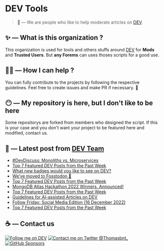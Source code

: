 # DEV Tools

> 🔧 — We are people who like to help moderate articles on [DEV](https://dev.to).

## ✨ — What is this organization ?

This organization is used for tools and others stuffs around [DEV](https://dev.to) for **Mods** and **Trusted Users**. But __any Forems__ can uses thoses scripts for a good use.


## 💪🏼 — How I can help ?

You can fully contribute to the projects by following the respective guidelines. Feel free to create issues and make PR if necessary. 🎉

## 😶 — My repository is here, but I don't like to be here

Some repositorys are forked from members who designed the script. If this is your case and you don't want your project to be featured here and modified, contact us.

## 📝 — Latest post from [DEV Team](https://dev.to/devteam)

<!-- BLOG-POST-LIST:START -->
- [#DevDiscuss: Monoliths vs. Microservices](https://dev.to/devteam/devdiscuss-monoliths-vs-microservices-5942)
- [Top 7 Featured DEV Posts from the Past Week](https://dev.to/devteam/top-7-featured-dev-posts-from-the-past-week-5epe)
- [What new badges would you like to see on DEV?](https://dev.to/devteam/what-new-badges-would-you-like-to-see-on-dev-35m5)
- [We’ve moved to Fosstodon 🦣](https://dev.to/devteam/weve-moved-to-fosstodon-53e1)
- [Top 7 Featured DEV Posts from the Past Week](https://dev.to/devteam/top-7-featured-dev-posts-from-the-past-week-57cb)
- [MongoDB Atlas Hackathon 2022 Winners, Announced!](https://dev.to/devteam/mongodb-atlas-hackathon-2022-winners-announced-iib)
- [Top 7 Featured DEV Posts from the Past Week](https://dev.to/devteam/top-7-featured-dev-posts-from-the-past-week-3mmg)
- [Guidelines for AI-assisted Articles on DEV](https://dev.to/devteam/guidelines-for-ai-assisted-articles-on-dev-17n6)
- [Follow Friday: Social Media Edition &lpar;16 December 2022&rpar;](https://dev.to/devteam/follow-friday-social-media-edition-16-december-2022-5aho)
- [Top 7 Featured DEV Posts from the Past Week](https://dev.to/devteam/top-7-featured-dev-posts-from-the-past-week-99g)
<!-- BLOG-POST-LIST:END -->


## ☕ — Contact us

[![Follow me on DEV](https://img.shields.io/badge/dev.to-%2308090A.svg?&style=for-the-badge&logo=dev.to&logoColor=white&alt=devto)](https://dev.to/thomasbnt)
[![Contact me on Twitter @Thomasbnt_](https://img.shields.io/badge/Contact%20me%20on%20Twitter-%231DA1F2.svg?&style=for-the-badge&logo=twitter&logoColor=white&alt=twitter)](https://twitter.com/messages/1142357270-1142357270?text=Hello,%20I%20contact%20you%20from%20devtotools%20&recipient_id=1142357270) [![GitHub Sponsors](https://img.shields.io/badge/Sponsor%20me-%23EA54AE.svg?&style=for-the-badge&logo=github-sponsors&logoColor=white)](https://github.com/sponsors/thomasbnt)


